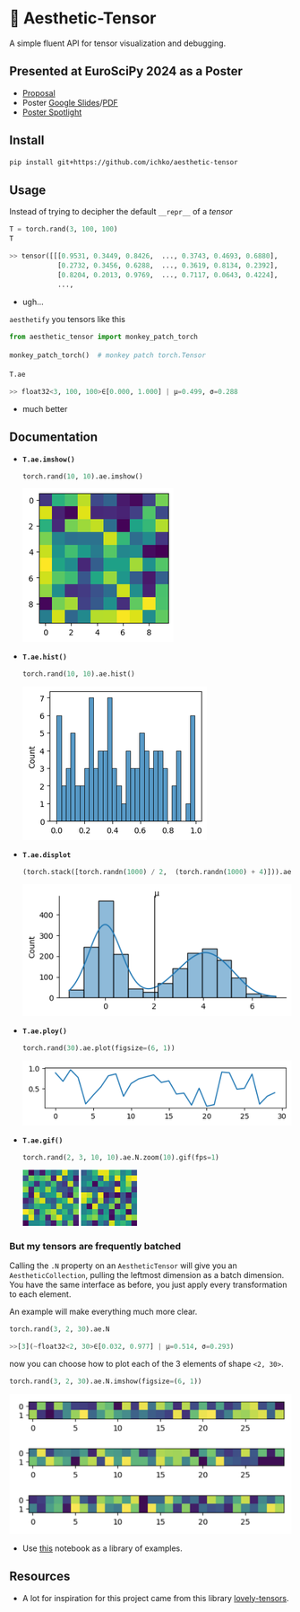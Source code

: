 # 🎨 Aesthetic-Tensor

A simple fluent API for tensor visualization and debugging.

## Presented at EuroSciPy 2024 as a Poster

- [Proposal](https://pretalx.com/euroscipy-2024/talk/review/7REJ3YRHZT9RU7VTRWKTFWSCUDGRRNLS)
- Poster [Google Slides](https://docs.google.com/presentation/d/1CURpeU6FIOHw9ekpVdpDMeSV-yTpRGNdkuXrJNL0Nic/edit?usp=sharing)/[PDF](https://drive.google.com/file/d/1g74RxkLHuYZlwNKbuqnN3EEENulzIOqC/view?usp=drive_link)
- [Poster Spotlight](https://docs.google.com/presentation/d/1gixmgr5v-485ONnLerXfFpuW4MBKJbOHVuppka1NExY/edit#slide=id.g2ef5ea01a47_0_53)

## Install

```bash
pip install git+https://github.com/ichko/aesthetic-tensor
```

## Usage

Instead of trying to decipher the default `__repr__` of a _tensor_

```py
T = torch.rand(3, 100, 100)
T
```

```py
>> tensor([[[0.9531, 0.3449, 0.8426,  ..., 0.3743, 0.4693, 0.6880],
            [0.2732, 0.3456, 0.6288,  ..., 0.3619, 0.8134, 0.2392],
            [0.8204, 0.2013, 0.9769,  ..., 0.7117, 0.0643, 0.4224],
            ...,
```

- ugh...

`aesthetify` you tensors like this

```py
from aesthetic_tensor import monkey_patch_torch

monkey_patch_torch()  # monkey patch torch.Tensor

T.ae
```

```py
>> float32<3, 100, 100>∈[0.000, 1.000] | μ=0.499, σ=0.288
```

- much better

## Documentation

- **`T.ae.imshow()`**

    ```py
    torch.rand(10, 10).ae.imshow()
    ```

    ![Random imshow](./assets/random-imshow.png)

- **`T.ae.hist()`**

    ```py
    torch.rand(10, 10).ae.hist()
    ```

    ![Random hist](./assets/random-hist.png)

- **`T.ae.displot`**

    ```py
    (torch.stack([torch.randn(1000) / 2,  (torch.randn(1000) + 4)])).ae.displot
    ```

    ![Random bimodal](./assets/bimodal-hist.png)

- **`T.ae.ploy()`**

    ```py
    torch.rand(30).ae.plot(figsize=(6, 1))
    ```

    ![Random hist](./assets/random-plot.png)

- **`T.ae.gif()`**

    ```py
    torch.rand(2, 3, 10, 10).ae.N.zoom(10).gif(fps=1)
    ```

    ![gif-1](./assets/gif-1.gif) ![gif-2](./assets/gif-2.gif)

### But my tensors are frequently batched

Calling the `.N` property on an `AestheticTensor` will give you an `AestheticCollection`,
pulling the leftmost dimension as a batch dimension.
You have the same interface as before, you just apply every transformation to each element.

An example will make everything much more clear.

```py
torch.rand(3, 2, 30).ae.N
```

```py
>>[3](~float32<2, 30>∈[0.032, 0.977] | μ=0.514, σ=0.293)
```

now you can choose how to plot each of the 3 elements of shape `<2, 30>`.

```py
torch.rand(3, 2, 30).ae.N.imshow(figsize=(6, 1))
```

![Random batched](assets/random-batched.png)

- Use [this](https://github.com/ichko/aesthetic-tensor/blob/main/notebooks/aesthetic_notebook.ipynb) notebook as a library of examples.

## Resources

- A lot for inspiration for this project came from this library [lovely-tensors](https://github.com/xl0/lovely-tensors).
